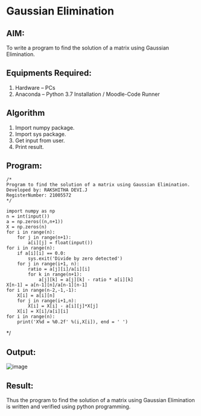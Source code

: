 # Gaussian Elimination

## AIM:
To write a program to find the solution of a matrix using Gaussian Elimination.

## Equipments Required:
1. Hardware – PCs
2. Anaconda – Python 3.7 Installation / Moodle-Code Runner

## Algorithm
1. Import numpy package.
2. Import sys package.
3. Get input from user.
4. Print result.


## Program:
```
/*
Program to find the solution of a matrix using Gaussian Elimination.
Developed by: RAKSHITHA DEVI.J
RegisterNumber: 21005572
*/
```

```
import numpy as np
n = int(input())
a = np.zeros((n,n+1))
X = np.zeros(n)
for i in range(n):
    for j in range(n+1):
        a[i][j] = float(input())
for i in range(n):
    if a[i][i] == 0.0:
        sys.exit('Divide by zero detected')
    for j in range(i+1, n):
        ratio = a[j][i]/a[i][i]
        for k in range(n+1):
            a[j][k] = a[j][k] - ratio * a[i][k]
X[n-1] = a[n-1][n]/a[n-1][n-1]
for i in range(n-2,-1,-1):
    X[i] = a[i][n]
    for j in range(i+1,n):
        X[i] = X[i] - a[i][j]*X[j]
    X[i] = X[i]/a[i][i]
for i in range(n):
    print('X%d = %0.2f' %(i,X[i]), end = ' ')
```
*/

## Output:
![image](https://user-images.githubusercontent.com/94165326/154274512-57e0ee24-3663-42ff-a953-f41742563d62.png)




## Result:
Thus the program to find the solution of a matrix using Gaussian Elimination is written and verified using python programming.

